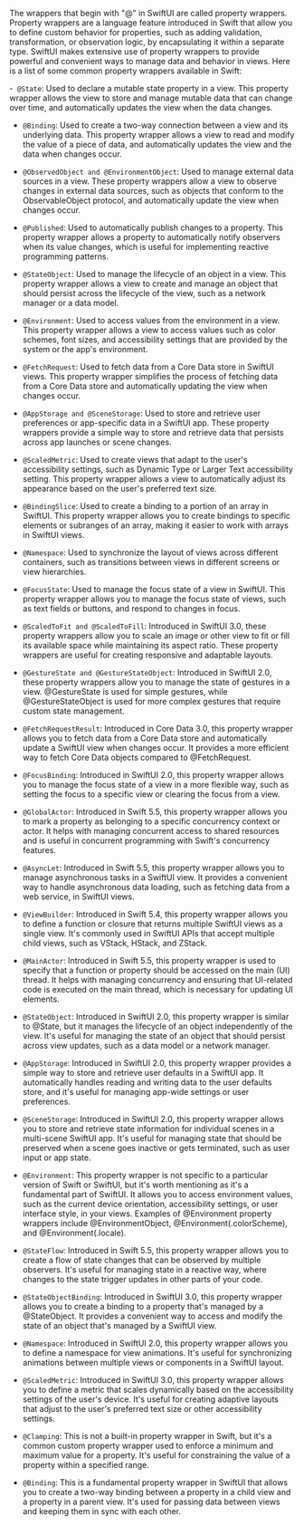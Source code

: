 
The wrappers that begin with "@" in SwiftUI are called property wrappers. Property wrappers are a language feature introduced in Swift that allow you to define custom behavior for properties, such as adding validation, transformation, or observation logic, by encapsulating it within a separate type. SwiftUI makes extensive use of property wrappers to provide powerful and convenient ways to manage data and behavior in views. Here is a list of some common property wrappers available in Swift:


-` @State`: Used to declare a mutable state property in a view. This property wrapper allows the view to store and manage mutable data that can change over time, and automatically updates the view when the data changes.

- `@Binding`: Used to create a two-way connection between a view and its underlying data. This property wrapper allows a view to read and modify the value of a piece of data, and automatically updates the view and the data when changes occur.

- `@ObservedObject and @EnvironmentObject`: Used to manage external data sources in a view. These property wrappers allow a view to observe changes in external data sources, such as objects that conform to the ObservableObject protocol, and automatically update the view when changes occur.

- `@Published`: Used to automatically publish changes to a property. This property wrapper allows a property to automatically notify observers when its value changes, which is useful for implementing reactive programming patterns.

- `@StateObject`: Used to manage the lifecycle of an object in a view. This property wrapper allows a view to create and manage an object that should persist across the lifecycle of the view, such as a network manager or a data model.

- `@Environment`: Used to access values from the environment in a view. This property wrapper allows a view to access values such as color schemes, font sizes, and accessibility settings that are provided by the system or the app's environment.

- `@FetchRequest`: Used to fetch data from a Core Data store in SwiftUI views. This property wrapper simplifies the process of fetching data from a Core Data store and automatically updating the view when changes occur.

- `@AppStorage and @SceneStorage`: Used to store and retrieve user preferences or app-specific data in a SwiftUI app. These property wrappers provide a simple way to store and retrieve data that persists across app launches or scene changes.

- `@ScaledMetric`: Used to create views that adapt to the user's accessibility settings, such as Dynamic Type or Larger Text accessibility setting. This property wrapper allows a view to automatically adjust its appearance based on the user's preferred text size.

- `@BindingSlice`: Used to create a binding to a portion of an array in SwiftUI. This property wrapper allows you to create bindings to specific elements or subranges of an array, making it easier to work with arrays in SwiftUI views.

- `@Namespace`: Used to synchronize the layout of views across different containers, such as transitions between views in different screens or view hierarchies.

- `@FocusState`: Used to manage the focus state of a view in SwiftUI. This property wrapper allows you to manage the focus state of views, such as text fields or buttons, and respond to changes in focus.

- `@ScaledToFit and @ScaledToFill`: Introduced in SwiftUI 3.0, these property wrappers allow you to scale an image or other view to fit or fill its available space while maintaining its aspect ratio. These property wrappers are useful for creating responsive and adaptable layouts.

- `@GestureState and @GestureStateObject`: Introduced in SwiftUI 2.0, these property wrappers allow you to manage the state of gestures in a view. @GestureState is used for simple gestures, while @GestureStateObject is used for more complex gestures that require custom state management.

- `@FetchRequestResult`: Introduced in Core Data 3.0, this property wrapper allows you to fetch data from a Core Data store and automatically update a SwiftUI view when changes occur. It provides a more efficient way to fetch Core Data objects compared to @FetchRequest.

- `@FocusBinding`: Introduced in SwiftUI 2.0, this property wrapper allows you to manage the focus state of a view in a more flexible way, such as setting the focus to a specific view or clearing the focus from a view.

- `@GlobalActor`: Introduced in Swift 5.5, this property wrapper allows you to mark a property as belonging to a specific concurrency context or actor. It helps with managing concurrent access to shared resources and is useful in concurrent programming with Swift's concurrency features.

- `@AsyncLet`: Introduced in Swift 5.5, this property wrapper allows you to manage asynchronous tasks in a SwiftUI view. It provides a convenient way to handle asynchronous data loading, such as fetching data from a web service, in SwiftUI views.

- `@ViewBuilder`: Introduced in Swift 5.4, this property wrapper allows you to define a function or closure that returns multiple SwiftUI views as a single view. It's commonly used in SwiftUI APIs that accept multiple child views, such as VStack, HStack, and ZStack.

- `@MainActor`: Introduced in Swift 5.5, this property wrapper is used to specify that a function or property should be accessed on the main (UI) thread. It helps with managing concurrency and ensuring that UI-related code is executed on the main thread, which is necessary for updating UI elements.

- `@StateObject`: Introduced in SwiftUI 2.0, this property wrapper is similar to @State, but it manages the lifecycle of an object independently of the view. It's useful for managing the state of an object that should persist across view updates, such as a data model or a network manager.

- `@AppStorage`: Introduced in SwiftUI 2.0, this property wrapper provides a simple way to store and retrieve user defaults in a SwiftUI app. It automatically handles reading and writing data to the user defaults store, and it's useful for managing app-wide settings or user preferences.

- `@SceneStorage`: Introduced in SwiftUI 2.0, this property wrapper allows you to store and retrieve state information for individual scenes in a multi-scene SwiftUI app. It's useful for managing state that should be preserved when a scene goes inactive or gets terminated, such as user input or app state.

- `@Environment`: This property wrapper is not specific to a particular version of Swift or SwiftUI, but it's worth mentioning as it's a fundamental part of SwiftUI. It allows you to access environment values, such as the current device orientation, accessibility settings, or user interface style, in your views. Examples of @Environment property wrappers include @EnvironmentObject, @Environment(\.colorScheme), and @Environment(\.locale).


- `@StateFlow`: Introduced in Swift 5.5, this property wrapper allows you to create a flow of state changes that can be observed by multiple observers. It's useful for managing state in a reactive way, where changes to the state trigger updates in other parts of your code.

- `@StateObjectBinding`: Introduced in SwiftUI 3.0, this property wrapper allows you to create a binding to a property that's managed by a @StateObject. It provides a convenient way to access and modify the state of an object that's managed by a SwiftUI view.

- `@Namespace`: Introduced in SwiftUI 2.0, this property wrapper allows you to define a namespace for view animations. It's useful for synchronizing animations between multiple views or components in a SwiftUI layout.

- `@ScaledMetric`: Introduced in SwiftUI 3.0, this property wrapper allows you to define a metric that scales dynamically based on the accessibility settings of the user's device. It's useful for creating adaptive layouts that adjust to the user's preferred text size or other accessibility settings.

- `@Clamping`: This is not a built-in property wrapper in Swift, but it's a common custom property wrapper used to enforce a minimum and maximum value for a property. It's useful for constraining the value of a property within a specified range.

- `@Binding`: This is a fundamental property wrapper in SwiftUI that allows you to create a two-way binding between a property in a child view and a property in a parent view. It's used for passing data between views and keeping them in sync with each other.
